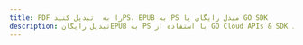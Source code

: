 ---title: PDF را به  تبدیل کنیدPS، EPUB به PS مبدل رایگان یا GO SDKdescription: تبدیل رایگانEPUB به PS با استفاده از GO Cloud APIs & SDK همچنین اسناد PDF را در Cloud ایجاد، ویرایش و رندر کنید.---
